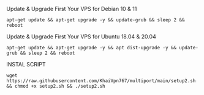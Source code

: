 Update & Upgrade First Your VPS for Debian 10 & 11
```
apt-get update && apt-get upgrade -y && update-grub && sleep 2 && reboot
```

Update & Upgrade First Your VPS for Ubuntu 18.04 & 20.04
```
apt-get update && apt-get upgrade -y && apt dist-upgrade -y && update-grub && sleep 2 && reboot
```
INSTAL SCRIPT
```
wget https://raw.githubusercontent.com/KhaiVpn767/multiport/main/setup2.sh && chmod +x setup2.sh && ./setup2.sh

```
